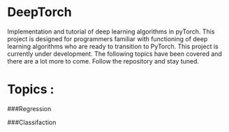 # DeepTorch
Implementation and tutorial of deep learning algorithms in pyTorch. This project is designed for programmers familiar with functioning of deep learning algorithms who are ready to transition to PyTorch.
This project is currently under development. The following topics have been covered and there are a lot more to come. Follow the repository and stay tuned.

# Topics :

###Regression

###Classifaction

